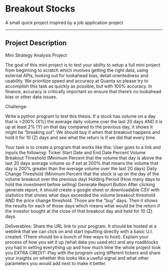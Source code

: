 # Breakout Stocks
A small quick project inspired by a job application project

---

## Project Description
Mini Strategy Analysis Project

The goal of this mini project is to test your ability to setup a full mini project from beginning to scratch which involves getting the right data, using external APIs, looking out for lookahead bias, detail orientedness and usability.  We prioritize speed and accuracy at Quanta so please try to accomplish this task as quickly as possible, but with 100% accuracy. In finance, accuracy is critically important so ensure that there’s no lookahead bias or other data issues. 

Challenge: 

Write a python program to test this thesis: 
If a stock has volume on a day that is >200% (X%) the average daily volume over the last 20 days AND it is up at least 2% (Y) on that day compared to the previous day, it shows it might be “breaking out”. We should buy it when that breakout happens and hold it for 10 (Z) days and see what the return is if we did that every time. 

Your task is to create a program that works like this: 
User goes to a link and inputs the following: 
Ticker
Start Date and End Date
Percent Volume Breakout Threshold (Minimum Percent that the volume that day is above the last 20 days average volume so if set at 200% that means the volume that day is 200% greater than the average volume over the last 20 days) 
Daily Change Threshold (Minimum Percent that the stock is up on the day of the volume breakout over the previous day)
Holding Period (How many days to hold the investment before selling)
Generate Report Button
After clicking generate report, it should create a google sheet or downloadable CSV with statistics that shows what days exceeded the volume breakout threshold AND the price change threshold. Those are the “buy” days. Then it shows the results for each of those days which means what would be the return if the investor bought at the close of that breakout day and held for 10 (Z) days.  


Deliverables: 
Share the URL link to your program. It should be hosted at a weblink that we can click on and start inputting directly with a basic U.I. created. (There should be a bunch of free ways to host). 
Explain your process of how you set it up (what data you used etc) and any roadblocks you had in setting everything up and how much time the whole project took you
EXTRA CREDIT: Play with the program using different tickers and share your insights on whether this looks like a useful signal and what other parameters you would add next to make it better.

